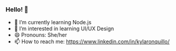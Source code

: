 ### Hello! 👋

- 🌱 I’m currently learning Node.js 
- 👀 I’m interested in learning UI/UX Design
- 😄 Pronouns: She/her
- 📫 How to reach me: https://www.linkedin.com/in/kylaronquillo/

